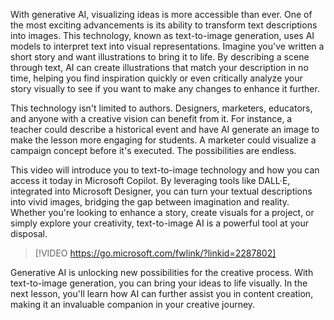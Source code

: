 With generative AI, visualizing ideas is more accessible than ever. One of the most exciting advancements is its ability to transform text descriptions into images. This technology, known as text-to-image generation, uses AI models to interpret text into visual representations. Imagine you've written a short story and want illustrations to bring it to life. By describing a scene through text, AI can create illustrations that match your description in no time, helping you find inspiration quickly or even critically analyze your story visually to see if you want to make any changes to enhance it further.

This technology isn't limited to authors. Designers, marketers, educators, and anyone with a creative vision can benefit from it. For instance, a teacher could describe a historical event and have AI generate an image to make the lesson more engaging for students. A marketer could visualize a campaign concept before it's executed. The possibilities are endless.

This video will introduce you to text-to-image technology and how you can access it today in Microsoft Copilot. By leveraging tools like DALL·E, integrated into Microsoft Designer, you can turn your textual descriptions into vivid images, bridging the gap between imagination and reality. Whether you're looking to enhance a story, create visuals for a project, or simply explore your creativity, text-to-image AI is a powerful tool at your disposal.

> [!VIDEO https://go.microsoft.com/fwlink/?linkid=2287802]

Generative AI is unlocking new possibilities for the creative process. With text-to-image generation, you can bring your ideas to life visually. In the next lesson, you'll learn how AI can further assist you in content creation, making it an invaluable companion in your creative journey.
